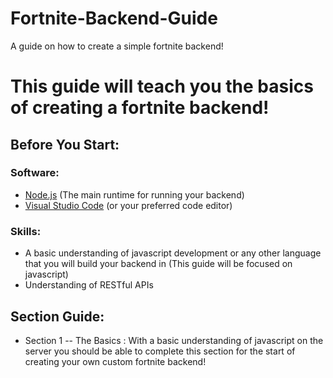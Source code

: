 # Fortnite-Backend-Guide
A guide on how to create a simple fortnite backend!

# This guide will teach you the basics of creating a fortnite backend!

## Before You Start:
### Software:
- [Node.js](https://nodejs.org/) (The main runtime for running your backend)
- [Visual Studio Code](https://code.visualstudio.com/) (or your preferred code editor)

### Skills:
- A basic understanding of javascript development or any other language that you will build your backend in (This guide will be focused on javascript)
- Understanding of RESTful APIs

## Section Guide:
- Section 1 -- The Basics : With a basic understanding of javascript on the server you should be able to complete this section for the start of creating your own custom fortnite backend!